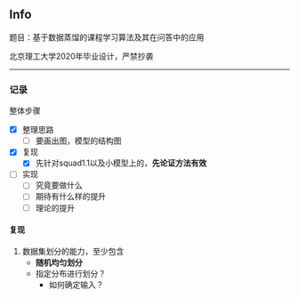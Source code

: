 ## Info

题目：基于数据蒸馏的课程学习算法及其在问答中的应用

北京理工大学2020年毕业设计，严禁抄袭

---

### 记录

整体步骤

- [x] 整理思路
  - [ ] 要画出图，模型的结构图
- [x] 复现
  - [x] 先针对squad1.1以及小模型上的，**先论证方法有效**
- [ ] 实现
  - [ ] 究竟要做什么
  - [ ] 期待有什么样的提升
  - [ ] 理论的提升

#### 复现

1. 数据集划分的能力，至少包含
   - **随机均匀划分**
   - 指定分布进行划分？
     - 如何确定输入？